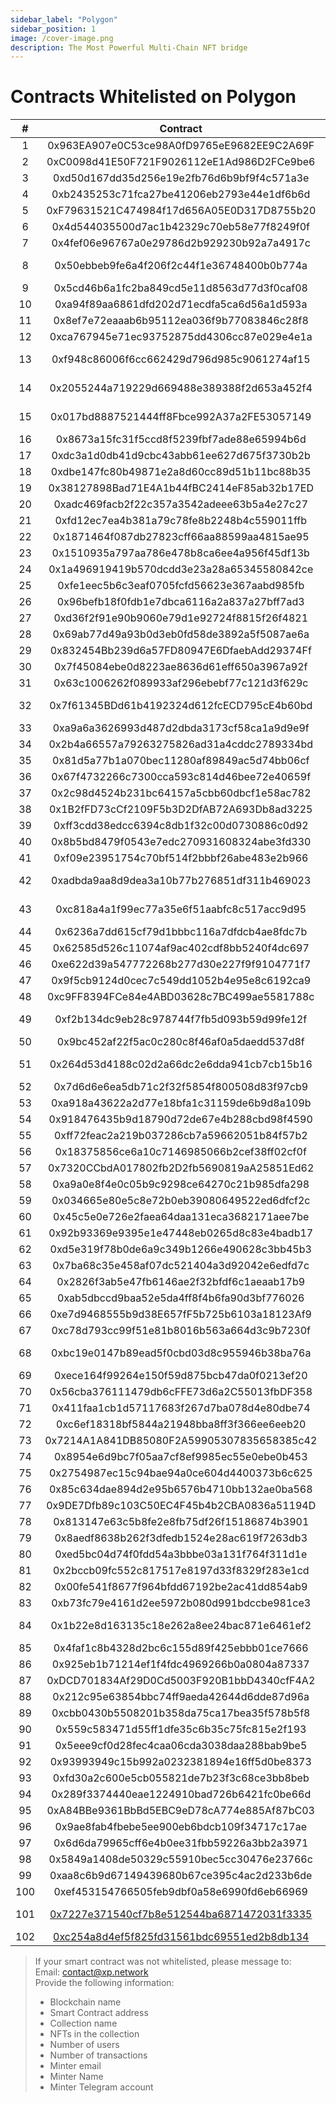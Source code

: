 ```yaml
---
sidebar_label: "Polygon"
sidebar_position: 1
image: /cover-image.png
description: The Most Powerful Multi-Chain NFT bridge
---
```


# Contracts Whitelisted on Polygon

|#|Contract|Collection Name|
|:-:|:-:|:-|
|1|0x963EA907e0C53ce98A0fD9765eE9682EE9C2A69F|Anicube Origin Collection|
|2|0xC0098d41E50F721F9026112eE1Ad986D2FCe9be6|Anicube Origin Collection|
|3|0xd50d167dd35d256e19e2fb76d6b9bf9f4c571a3e|Pegaxy|Pega|
|4|0xb2435253c71fca27be41206eb2793e44e1df6b6d|PlanetIX|
|5|0xF79631521C474984f17d656A05E0D317D8755b20|Layer Zero Ape|
|6|0x4d544035500d7ac1b42329c70eb58e77f8249f0f|League of Kingdoms ITEM|
|7|0x4fef06e96767a0e29786d2b929230b92a7a4917c|Promotion NFT|
|8|0x50ebbeb9fe6a4f206f2c44f1e36748400b0b774a|Project Galaxy Space Expedition|
|9|0x5cd46b6a1fc2ba849cd5e11d8563d77d3f0caf08|HEZI|
|10|0xa94f89aa6861dfd202d71ecdfa5ca6d56a1d593a|WNFT|
|11|0x8ef7e72eaaab6b95112ea036f9b77083846c28f8|Rush Avatar|
|12|0xca767945e71ec93752875dd4306cc87e029e4e1a|ALTAVA Metaverse Wearable|
|13|0xf948c86006f6cc662429d796d985c9061274af15|Exclusible x Cult&amp;amp;Rain Wearables|
|14|0x2055244a719229d669488e389388f2d653a452f4|GET Protocol ticketFactory (getNFT)|
|15|0x017bd8887521444ff8Fbce992A37a2FE53057149|Marines &amp;amp; Aliens Game v2|
|16|0x8673a15fc31f5ccd8f5239fbf7ade88e65994b6d|TheOne.art|
|17|0xdc3a1d0db41d9cbc43abb61ee627d675f3730b2b|CargoX Document|
|18|0xdbe147fc80b49871e2a8d60cc89d51b11bc88b35|Marines &amp;amp; Aliens Game|
|19|0x38127898Bad71E4A1b44fBC2414eF85ab32b17ED|Layer Zero Apes|
|20|0xadc469facb2f22c357a3542adeee63b5a4e27c27|Salad Ventures NFT|
|21|0xfd12ec7ea4b381a79c78fe8b2248b4c559011ffb|CryptoRaiders|
|22|0x1871464f087db27823cff66aa88599aa4815ae95|Galaxy OAT|
|23|0x1510935a797aa786e478b8ca6ee4a956f45df13b|Easter NFT|
|24|0x1a496919419b570dcdd3e23a28a65345580842ce|BubbleHouse NFT|
|25|0xfe1eec5b6c3eaf0705fcfd56623e367aabd985fb|NFT-LP|
|26|0x96befb18f0fdb1e7dbca6116a2a837a27bff7ad3|Market-LP|
|27|0xd36f2f91e90b9060e79d1e92724f8815f26f4821|YBNFT|
|28|0x69ab77d49a93b0d3eb0fd58de3892a5f5087ae6a|Birb Frens|
|29|0x832454Bb239d6a57FD80947E6DfaebAdd29374Ff|Le Centre PDB 22|
|30|0x7f45084ebe0d8223ae8636d61eff650a3967a92f|NinjaDAO|
|31|0x63c1006262f089933af296ebebf77c121d3f629c|Dallas Mavericks|
|32|0x7f61345BDd61b4192324d612fcECD795cE4b60bd|Non Fungible Ultimate Champions|
|33|0xa9a6a3626993d487d2dbda3173cf58ca1a9d9e9f|Unstoppable Domains|
|34|0x2b4a66557a79263275826ad31a4cddc2789334bd|Sunflower Land|
|35|0x81d5a77b1a070bec11280af89849ac5d74bb06cf|PORIAN|
|36|0x67f4732266c7300cca593c814d46bee72e40659f|ZED Horse|
|37|0x2c98d4524b231bc64157a5cbb60dbcf1e58ac782|Hasen|
|38|0x1B2fFD73cCf2109F5b3D2DfAB72A693Db8ad3225|Furry Fox Woodside Club|
|39|0xff3cdd38edcc6394c8db1f32c00d0730886c0d92|DajoCat|
|40|0x8b5bd8479f0543e7edc270931608324abe3fd330|YiTaiShuChuang|
|41|0xf09e23951754c70bf514f2bbbf26abe483e2b966|Trash Panda Tribe|
|42|0xadbda9aa8d9dea3a10b77b276851df311b469023|Dink Doink Season One Official NFT|
|43|0xc818a4a1f99ec77a35e6f51aabfc8c517acc9d95|CurioCards x Metakey (Wearable)|
|44|0x6236a7dd615cf79d1bbbc116a7dfdcb4ae8fdc7b|DajoCat|
|45|0x62585d526c11074af9ac402cdf8bb5240f4dc697|Lost Apes Organization|
|46|0xe622d39a547772268b277d30e227f9f9104771f7|Dunyushan|
|47|0x9f5cb9124d0cec7c549dd1052b4e95e8c6192ca9|Human Park|
|48|0xc9FF8394FCe84e4ABD03628c7BC499ae5581788c|Calaveralia|
|49|0xf2b134dc9eb28c978744f7fb5d093b59d99fe12f|PixelMaps x Metakey (Wearable)|
|50|0x9bc452af22f5ac0c280c8f46af0a5daedd537d8f|Gangster Ducks|
|51|0x264d53d4188c02d2a66dc2e6dda941cb7cb15b16|Frost Chinese Love Character Collection|
|52|0x7d6d6e6ea5db71c2f32f5854f800508d83f97cb9|Frost Heartscape Collection|
|53|0xa918a43622a2d77e18bfa1c31159de6b9d8a109b|Frost Curvescape Collection|
|54|0x918476435b9d18790d72de67e4b288cbd98f4590|LSD GUMMY BEARS 10K|
|55|0xff72feac2a219b037286cb7a59662051b84f57b2|Headless Zombie|
|56|0x18375856ce6a10c7146985066b2cef38ff02cf0f|Skelly Frens|
|57|0x7320CCbdA017802fb2D2fb5690819aA25851Ed62|Cheeba Emu|
|58|0xa9a0e8f4e0c05b9c9298ce64270c21b985dfa298|Joxiland|
|59|0x034665e80e5c8e72b0eb39080649522ed6dfcf2c|MeditativeApesVisionaryClub|
|60|0x45c5e0e726e2faea64daa131eca3682171aee7be|Party Birds Club|
|61|0x92b93369e9395e1e47448eb0265d8c83e4badb17|Rzuki|
|62|0xd5e319f78b0de6a9c349b1266e490628c3bb45b3|Crypto Panda ManiaNFT|
|63|0x7ba68c35e458af07dc521404a3d92042e6edfd7c|Fierce Dude|
|64|0x2826f3ab5e47fb6146ae2f32bfdf6c1aeaab17b9|CryptoRaps|
|65|0xab5dbccd9baa52e5da4ff8f4b6fa90d3bf776026|PixelCars NFT|
|66|0xe7d9468555b9d38E657fF5b725b6103a18123Af9|cAT bURGLARS|
|67|0xc78d793cc99f51e81b8016b563a664d3c9b7230f|DinoTRXMetaClub|
|68|0xbc19e0147b89ead5f0cbd03d8c955946b38ba76a|Modern Chameleons of InKmaleao Club|
|69|0xece164f99264e150f59d875bcb47da0f0213ef20|Moonbirdies|
|70|0x56cba376111479db6cFFE73d6a2C55013fbDF358|Never Trust Sheep|
|71|0x411faa1cb1d57117683f267d7ba078d4e80dbe74|RPlace Social Club|
|72|0xc6ef18318bf5844a21948bba8ff3f366ee6eeb20|UNITY|
|73|0x7214A1A841DB85080F2A59905307835658385c42|WarChooks|
|74|0x8954e6d9bc7f05aa7cf8ef9985ec55e0ebe0b453|Whacky World|
|75|0x2754987ec15c94bae94a0ce604d4400373b6c625|Mellow Fellow Felix|
|76|0x85c634dae894d2e95b6576b4710bb132ae0ba568|CryptoUnderCoverApes|
|77|0x9DE7Dfb89c103C50EC4F45b4b2CBA0836a51194D|Neuroloop|
|78|0x813147e63c5b8fe2e8fb75df26f15186874b3901|101 Badges|
|79|0x8aedf8638b262f3dfedb1524e28ac619f7263db3|LeoGoodBadEvil|
|80|0xed5bc04d74f0fdd54a3bbbe03a131f764f311d1e|Unity|
|81|0x2bccb09fc552c817517e8197d33f8329f283e1cd|YiTaiShuChuang|
|82|0x00fe541f8677f964bfdd67192be2ac41dd854ab9|XunJi NFT|
|83|0xb73fc79e4161d2ee5972b080d991bdccbe981ce3|XunJi NFT|
|84|0x1b22e8d163135c18e262a8ee24bac871e6461ef2|MetacraftSkin: Crypto Constellations|
|85|0x4faf1c8b4328d2bc6c155d89f425ebbb01ce7666|Non-Fungible Donuts|
|86|0x925eb1b71214ef1f4fdc4969266b0a0804a87337|YiTaiShuChuang|
|87|0xDCD701834Af29D0Cd5003F920B1bbD4340cfF4A2|The Banditos|
|88|0x212c95e63854bbc74ff9aeda42644d6dde87d96a|RPlace Social Club|
|89|0xcbb0430b5508201b358da75ca17bea35f578b5f8|The Goddess of the Luo|
|90|0x559c583471d55ff1dfe35c6b35c75fc815e2f193|Peace Monk Club|
|91|0x5eee9cf0d28fec4caa06cda3038daa288bab9be5|YOYO Baokewanjia|
|92|0x93993949c15b992a0232381894e16ff5d0be8373|YiTaiShuChuang|
|93|0xfd30a2c600e5cb055821de7b23f3c68ce3bb8beb|Ghozali Land|
|94|0x289f3374440eae1224910bad726b6421fc0be66d|Santa hats|
|95|0xA84BBe9361BbBd5EBC9eD78cA774e885Af87bC03|BTConPolygon|
|96|0x9ae8fab4fbebe5ee900eb6bdcb109f34717c17ae|Angry Worms|
|97|0x6d6da79965cff6e4b0ee31fbb59226a3bb2a3971|pumpkinholiday.|
|98|0x5849a1408de50329c55910bec5cc30476e23766c|Max T-shirt|
|99|0xaa8c6b9d67149439680b67ce395c4ac2d233b6de|Hero Galaxy: Artifacts|
|100|0xef453154766505feb9dbf0a58e6990fd6eb66969|Mr. Crypto by Racksmafia|
|101|[0x7227e371540cf7b8e512544ba6871472031f3335](https://polygonscan.com/address/0x7227e371540cf7b8e512544ba6871472031f3335)|Neon District Season One Item|
|102|[0xc254a8d4ef5f825fd31561bdc69551ed2b8db134](https://polygonscan.com/address/0xc254a8d4ef5f825fd31561bdc69551ed2b8db134)|Wrapped NFT|

> If your smart contract was not whitelisted, please message to:<br/>
> Email: contact@xp.network<br/>
> Provide the following information:<br/>
> + Blockchain name
> + Smart Contract address
> + Collection name
> + NFTs in the collection
> + Number of users
> + Number of transactions
> + Minter email
> + Minter Name
> + Minter Telegram account